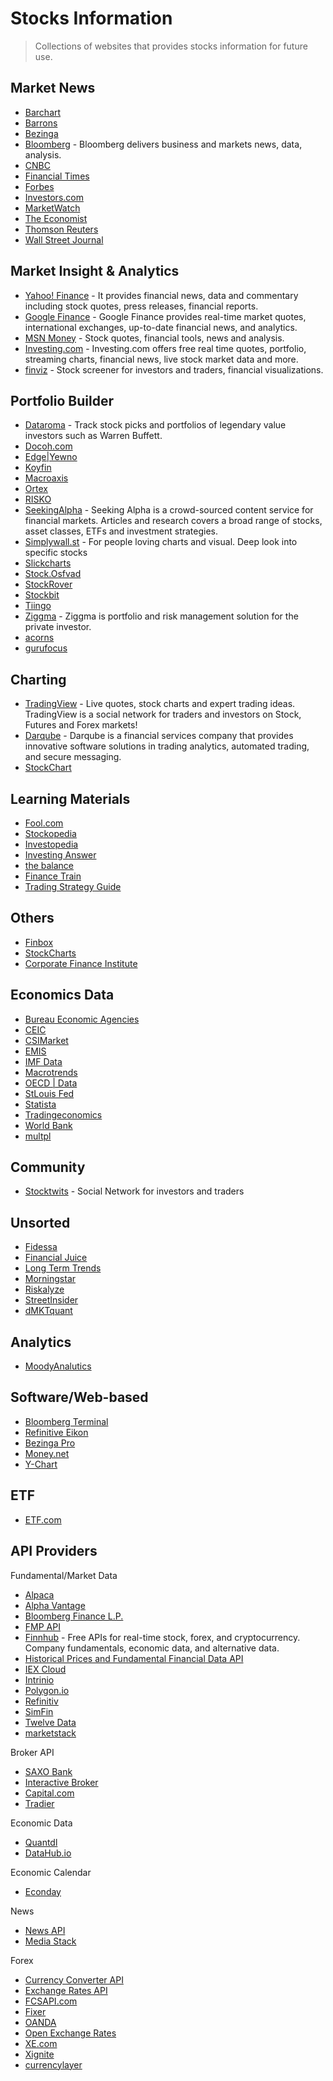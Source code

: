 # Stocks Information

 > Collections of websites that provides stocks information for future use.

## Market News

* [Barchart](https://www.barchart.com/)
* [Barrons](https://www.barrons.com/)
* [Bezinga](https://www.benzinga.com/markets)
* [Bloomberg](https://www.bloomberg.com/markets/stocks) - Bloomberg delivers business and markets news, data, analysis.
* [CNBC](https://www.cnbc.com/markets/)
* [Financial Times](https://www.ft.com/)
* [Forbes](https://www.forbes.com/)
* [Investors.com](https://newhome.investors.com/)
* [MarketWatch](https://www.marketwatch.com/investing/stocks)
* [The Economist](https://www.economist.com/)
* [Thomson Reuters](https://www.reuters.com/markets)
* [Wall Street Journal](https://www.wsj.com/news/markets)

## Market Insight & Analytics

* [Yahoo! Finance](https://finance.yahoo.com/) - It provides financial news, data and commentary including stock quotes, press releases, financial reports.
* [Google Finance](https://www.google.com/finance) - Google Finance provides real-time market quotes, international exchanges, up-to-date financial news, and analytics.
* [MSN Money](https://www.msn.com/en-my/money) - Stock quotes, financial tools, news and analysis.
* [Investing.com](https://www.investing.com/) - Investing.com offers free real time quotes, portfolio, streaming charts, financial news, live stock market data and more.
* [finviz](https://finviz.com/) - Stock screener for investors and traders, financial visualizations.

## Portfolio Builder

* [Dataroma](https://www.dataroma.com/m/home.php) - Track stock picks and portfolios of legendary value investors such as Warren Buffett.
* [Docoh.com](https://www.docoh.com/)
* [Edge|Yewno](https://edge.yewno.com/)
* [Koyfin](https://www.koyfin.com/data-coverage/stocks/)
* [Macroaxis](https://www.macroaxis.com/)
* [Ortex](https://www.ortex.com/)
* [RISKO](http://www.risk-o.com/)
* [SeekingAlpha](https://seekingalpha.com/screeners) - Seeking Alpha is a crowd-sourced content service for financial markets. Articles and research covers a broad range of stocks, asset classes, ETFs and investment strategies.
* [Simplywall.st](https://simplywall.st) - For people loving charts and visual. Deep look into specific stocks
* [Slickcharts](https://www.slickcharts.com/)
* [Stock.Osfvad](http://stock.osfvad.com/)
* [StockRover](https://www.stockrover.com/)
* [Stockbit](https://my.stockbit.com/)
* [Tiingo](https://www.tiingo.com/)
* [Ziggma](https://ziggma.com/) - Ziggma is portfolio and risk management solution for the private investor.
* [acorns](https://www.acorns.com/invest/)
* [gurufocus](https://www.gurufocus.com/screener?name=Full%20Stock%20List&id=42619)
  
## Charting

* [TradingView](https://www.tradingview.com/) - Live quotes, stock charts and expert trading ideas. TradingView is a social network for traders and investors on Stock, Futures and Forex markets!
* [Darqube](https://darqube.com/) - Darqube is a financial services company that provides innovative software solutions in trading analytics, automated trading, and secure messaging.
* [StockChart](https://stockcharts.com/)

## Learning Materials

* [Fool.com](https://www.fool.com/)
* [Stockopedia](https://www.stockopedia.com/)
* [Investopedia](https://www.investopedia.com/)
* [Investing Answer](https://investinganswers.com/)
* [the balance](https://www.thebalance.com/)
* [Finance Train](https://financetrain.com/)
* [Trading Strategy Guide](https://tradingstrategyguides.com/)

## Others

* [Finbox](https://finbox.com/)
* [StockCharts](https://stockcharts.com/)
* [Corporate Finance Institute](https://corporatefinanceinstitute.com/)

## Economics Data

* [Bureau Economic Agencies](https://www.bea.gov/)
* [CEIC](https://www.ceicdata.com/en)
* [CSIMarket](https://csimarket.com/)
* [EMIS](https://www.emis.com/)
* [IMF Data](imf.org/en/Data)
* [Macrotrends](https://www.macrotrends.net/)
* [OECD | Data](https://data.oecd.org/)
* [StLouis Fed](https://fred.stlouisfed.org/release?rid=239)
* [Statista](https://www.statista.com/)
* [Tradingeconomics](https://tradingeconomics.com/indicators)
* [World Bank](https://data.worldbank.org/)
* [multpl](https://www.multpl.com/cpi)

## Community

* [Stocktwits](https://stocktwits.com/) - Social Network for investors and traders

## Unsorted

* [Fidessa](https://iongroup.com/ion-markets/eq/fidessa/)
* [Financial Juice](https://www.financialjuice.com/home)
* [Long Term Trends](https://www.longtermtrends.net/)
* [Morningstar](https://www.morningstar.com/products)
* [Riskalyze](https://www.riskalyze.com/advisors)
* [StreetInsider](https://www.streetinsider.com/)
* [dMKTquant](https://github.com/dMLTquant/awesome_investing)

## Analytics

* [MoodyAnalutics](https://www.moodysanalytics.com/)

## Software/Web-based

* [Bloomberg Terminal](https://www.bloomberg.com/terminal)
* [Refinitive Eikon](https://eikon.thomsonreuters.com/index.html)
* [Bezinga Pro](https://pro.benzinga.com/login/?gspk=&gsxid=07Fic7yj36KN)
* [Money.net](https://www.money.net/)
* [Y-Chart](https://ycharts.com/)

## ETF

* [ETF.com](https://www.etf.com/)

## API Providers

Fundamental/Market Data

* [Alpaca](https://alpaca.markets/docs/)
* [Alpha Vantage](https://www.alphavantage.co/documentation/)
* [Bloomberg Finance L.P.](https://www.bloomberg.com/professional/)
* [FMP API](https://financialmodelingprep.com/developer/docs/)
* [Finnhub](https://finnhub.io/docs/api) - Free APIs for real-time stock, forex, and cryptocurrency. Company fundamentals, economic data, and alternative data.
* [Historical Prices and Fundamental Financial Data API](https://eodhistoricaldata.com/)
* [IEX Cloud](https://iexcloud.io/core-data-catalog/)
* [Intrinio](https://docs.intrinio.com/documentation/api_v2/getting_started)
* [Polygon.io](https://polygon.io/docs/getting-started)
* [Refinitiv](https://www.refinitiv.com/en)
* [SimFin](https://github.com/SimFin)
* [Twelve Data](https://twelvedata.com/docs#getting-started)
* [marketstack](https://marketstack.com/documentation)
  
Broker API

* [SAXO Bank](https://www.developer.saxo/openapi/learn)
* [Interactive Broker](https://www.interactivebrokers.com/en/index.php?f=14193)
* [Capital.com](https://capital.com/trading/platform/)
* [Tradier](https://tradier.com/products/market-data-api)

Economic Data

* [Quantdl](https://www.quandl.com/search)
* [DataHub.io](https://datahub.io/search)

Economic Calendar

* [Econday](https://global-premium.econoday.com/byweek.asp?cust=global-premium)

News

* [News API](https://newsapi.org/docs)
* [Media Stack](https://mediastack.com/documentation)

Forex

* [Currency Converter API](https://www.currencyconverterapi.com/)
* [Exchange Rates API](https://exchangeratesapi.io/)
* [FCSAPI.com](https://fcsapi.com/)
* [Fixer](https://fixer.io/)
* [OANDA](https://developer.oanda.com/rest-live-v20/introduction/)
* [Open Exchange Rates](https://openexchangerates.org/)
* [XE.com](https://www.xe.com/xecurrencydata/)
* [Xignite](https://www.xignite.com/)
* [currencylayer](https://currencylayer.com/)
  